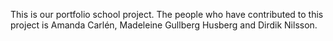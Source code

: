This is our portfolio school project. The people who have contributed to this project is Amanda Carlén, Madeleine Gullberg Husberg and Dirdik Nilsson.
